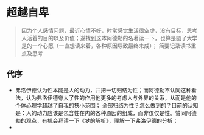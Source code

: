 # 超越自卑
> 因为个人感情问题，最近心情不好，时常感觉生活很空虚，没有目标，思考人活着的目的以及价值；遂找到这本阿德勒的名著读一下，也算是圆了大学是的一个心愿（一直想读来着，各种原因导致最终未成）；
> 简要记录读书重点及思考

## 代序

- 弗洛伊德认为性本能是人的动力，并把一切归结为性；而阿德勒不认同这种看法，认为弗洛伊德夸大了性的作用他更多的考虑人与外界的关系，从而是他的个体心理学超越了自我的狭小范围；
	全部归结为性？怎么做到的？目前的认知是：人的动力应该是包含性在内的各种原因的组成，而非仅仅是性。赞同阿德勒的观点，有机会拜读一下《梦的解析》，理解一下弗洛伊德的分析；
- 
